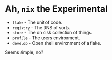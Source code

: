 # Ah, `nix` the Experimental

 * `flake` - The unit of code.
 * `registry` - The DNS of sorts.
 * `store` - The on disk collection of things.
 * `profile` - The users environment.
 * `develop` - Open shell environment of a flake.

Seems simple, no?

